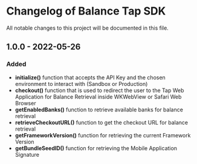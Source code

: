 # Changelog of Balance Tap SDK

All notable changes to this project will be documented in this file.

## 1.0.0 - 2022-05-26

### Added

- **initialize()** function that accepts the API Key and the chosen environment to interact with (Sandbox or Production)
- **checkout()** function that is used to redirect the user to the Tap Web Application for Balance Retrieval inside WKWebView or Safari Web Browser
- **getEnabledBanks()** function to retrieve available banks for balance retrieval
- **retrieveCheckoutURL()** function to get the checkout URL for balance retrieval
- **getFrameworkVersion()** function for retrieving the current Framework Version
- **getBundleSeedID()** function for retrieving the Mobile Application Signature